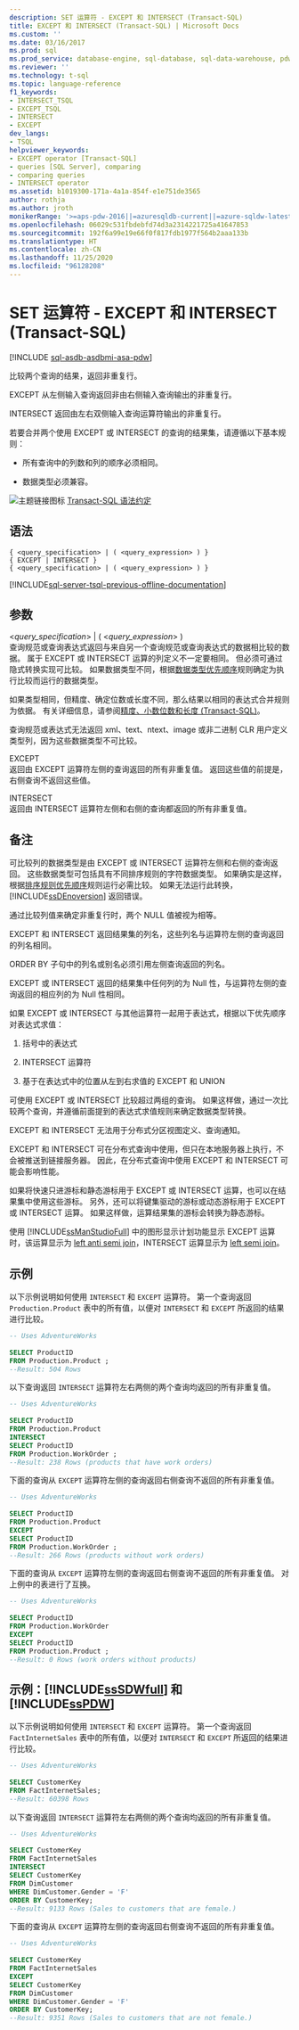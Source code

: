 ```yaml
---
description: SET 运算符 - EXCEPT 和 INTERSECT (Transact-SQL)
title: EXCEPT 和 INTERSECT (Transact-SQL) | Microsoft Docs
ms.custom: ''
ms.date: 03/16/2017
ms.prod: sql
ms.prod_service: database-engine, sql-database, sql-data-warehouse, pdw
ms.reviewer: ''
ms.technology: t-sql
ms.topic: language-reference
f1_keywords:
- INTERSECT_TSQL
- EXCEPT_TSQL
- INTERSECT
- EXCEPT
dev_langs:
- TSQL
helpviewer_keywords:
- EXCEPT operator [Transact-SQL]
- queries [SQL Server], comparing
- comparing queries
- INTERSECT operator
ms.assetid: b1019300-171a-4a1a-854f-e1e751de3565
author: rothja
ms.author: jroth
monikerRange: '>=aps-pdw-2016||=azuresqldb-current||=azure-sqldw-latest||>=sql-server-2016||=sqlallproducts-allversions||>=sql-server-linux-2017||=azuresqldb-mi-current'
ms.openlocfilehash: 06029c531fbdebfd74d3a2314221725a41647853
ms.sourcegitcommit: 192f6a99e19e66f0f817fdb1977f564b2aaa133b
ms.translationtype: HT
ms.contentlocale: zh-CN
ms.lasthandoff: 11/25/2020
ms.locfileid: "96128208"
---
```

# <a name="set-operators---except-and-intersect-transact-sql"></a>SET 运算符 - EXCEPT 和 INTERSECT (Transact-SQL)
[!INCLUDE [sql-asdb-asdbmi-asa-pdw](../../includes/applies-to-version/sql-asdb-asdbmi-asa-pdw.md)]

比较两个查询的结果，返回非重复行。  
  
EXCEPT 从左侧输入查询返回非由右侧输入查询输出的非重复行。  
 
INTERSECT 返回由左右双侧输入查询运算符输出的非重复行。  
  
若要合并两个使用 EXCEPT 或 INTERSECT 的查询的结果集，请遵循以下基本规则：  
  
-   所有查询中的列数和列的顺序必须相同。  
  
-   数据类型必须兼容。  
  
![主题链接图标](../../database-engine/configure-windows/media/topic-link.gif "“主题链接”图标") [Transact-SQL 语法约定](../../t-sql/language-elements/transact-sql-syntax-conventions-transact-sql.md)  
  
## <a name="syntax"></a>语法  
  
```syntaxsql
{ <query_specification> | ( <query_expression> ) }   
{ EXCEPT | INTERSECT }  
{ <query_specification> | ( <query_expression> ) }  
```  
  
[!INCLUDE[sql-server-tsql-previous-offline-documentation](../../includes/sql-server-tsql-previous-offline-documentation.md)]

## <a name="arguments"></a>参数
\<_query\_specification_> | ( \<_query\_expression_> )  
查询规范或查询表达式返回与来自另一个查询规范或查询表达式的数据相比较的数据。 属于 EXCEPT 或 INTERSECT 运算的列定义不一定要相同。 但必须可通过隐式转换实现可比较。 如果数据类型不同，根据[数据类型优先顺序](../../t-sql/data-types/data-type-precedence-transact-sql.md)规则确定为执行比较而运行的数据类型。  
  
如果类型相同，但精度、确定位数或长度不同，那么结果以相同的表达式合并规则为依据。 有关详细信息，请参阅[精度、小数位数和长度 (Transact-SQL)](../../t-sql/data-types/precision-scale-and-length-transact-sql.md)。  
  
查询规范或表达式无法返回 xml、text、ntext、image 或非二进制 CLR 用户定义类型列，因为这些数据类型不可比较。  
  
EXCEPT  
返回由 EXCEPT 运算符左侧的查询返回的所有非重复值。 返回这些值的前提是，右侧查询不返回这些值。  
  
INTERSECT  
返回由 INTERSECT 运算符左侧和右侧的查询都返回的所有非重复值。  
  
## <a name="remarks"></a>备注  
可比较列的数据类型是由 EXCEPT 或 INTERSECT 运算符左侧和右侧的查询返回。 这些数据类型可包括具有不同排序规则的字符数据类型。 如果确实是这样，根据[排序规则优先顺序](../../t-sql/statements/collation-precedence-transact-sql.md)规则运行必需比较。 如果无法运行此转换，[!INCLUDE[ssDEnoversion](../../includes/ssdenoversion-md.md)] 返回错误。  
  
通过比较列值来确定非重复行时，两个 NULL 值被视为相等。  
  
EXCEPT 和 INTERSECT 返回结果集的列名，这些列名与运算符左侧的查询返回的列名相同。  
  
ORDER BY 子句中的列名或别名必须引用左侧查询返回的列名。  
  
EXCEPT 或 INTERSECT 返回的结果集中任何列的为 Null 性，与运算符左侧的查询返回的相应列的为 Null 性相同。  
  
如果 EXCEPT 或 INTERSECT 与其他运算符一起用于表达式，根据以下优先顺序对表达式求值：  
  
1.  括号中的表达式  
  
2.  INTERSECT 运算符  
  
3.  基于在表达式中的位置从左到右求值的 EXCEPT 和 UNION  
  
可使用 EXCEPT 或 INTERSECT 比较超过两组的查询。 如果这样做，通过一次比较两个查询，并遵循前面提到的表达式求值规则来确定数据类型转换。  
  
EXCEPT 和 INTERSECT 无法用于分布式分区视图定义、查询通知。  
 
EXCEPT 和 INTERSECT 可在分布式查询中使用，但只在本地服务器上执行，不会被推送到链接服务器。 因此，在分布式查询中使用 EXCEPT 和 INTERSECT 可能会影响性能。  
  
如果将快速只进游标和静态游标用于 EXCEPT 或 INTERSECT 运算，也可以在结果集中使用这些游标。 另外，还可以将键集驱动的游标或动态游标用于 EXCEPT 或 INTERSECT 运算。 如果这样做，运算结果集的游标会转换为静态游标。  
  
使用 [!INCLUDE[ssManStudioFull](../../includes/ssmanstudiofull-md.md)] 中的图形显示计划功能显示 EXCEPT 运算时，该运算显示为 [left anti semi join](../../relational-databases/showplan-logical-and-physical-operators-reference.md)，INTERSECT 运算显示为 [left semi join](../../relational-databases/showplan-logical-and-physical-operators-reference.md)。  
  
## <a name="examples"></a>示例  
以下示例说明如何使用 `INTERSECT` 和 `EXCEPT` 运算符。 第一个查询返回 `Production.Product` 表中的所有值，以便对 `INTERSECT` 和 `EXCEPT` 所返回的结果进行比较。  
  
```sql
-- Uses AdventureWorks  
  
SELECT ProductID   
FROM Production.Product ;  
--Result: 504 Rows  
```  
  
以下查询返回 `INTERSECT` 运算符左右两侧的两个查询均返回的所有非重复值。  
  
```sql  
-- Uses AdventureWorks  
  
SELECT ProductID   
FROM Production.Product  
INTERSECT  
SELECT ProductID   
FROM Production.WorkOrder ;  
--Result: 238 Rows (products that have work orders)  
```  
  
下面的查询从 `EXCEPT` 运算符左侧的查询返回右侧查询不返回的所有非重复值。  
  
```sql  
-- Uses AdventureWorks  
  
SELECT ProductID   
FROM Production.Product  
EXCEPT  
SELECT ProductID   
FROM Production.WorkOrder ;  
--Result: 266 Rows (products without work orders)  
```  
  
下面的查询从 `EXCEPT` 运算符左侧的查询返回右侧查询不返回的所有非重复值。 对上例中的表进行了互换。  
  
```sql  
-- Uses AdventureWorks  
  
SELECT ProductID   
FROM Production.WorkOrder  
EXCEPT  
SELECT ProductID   
FROM Production.Product ;  
--Result: 0 Rows (work orders without products)  
```  
  
## <a name="examples-sssdwfull-and-sspdw"></a>示例：[!INCLUDE[ssSDWfull](../../includes/sssdwfull-md.md)] 和 [!INCLUDE[ssPDW](../../includes/sspdw-md.md)]  
以下示例说明如何使用 `INTERSECT` 和 `EXCEPT` 运算符。 第一个查询返回 `FactInternetSales` 表中的所有值，以便对 `INTERSECT` 和 `EXCEPT` 所返回的结果进行比较。  
  
```sql  
-- Uses AdventureWorks  
  
SELECT CustomerKey   
FROM FactInternetSales;  
--Result: 60398 Rows  
```  
  
以下查询返回 `INTERSECT` 运算符左右两侧的两个查询均返回的所有非重复值。  
  
```sql  
-- Uses AdventureWorks  
  
SELECT CustomerKey   
FROM FactInternetSales    
INTERSECT   
SELECT CustomerKey   
FROM DimCustomer   
WHERE DimCustomer.Gender = 'F'  
ORDER BY CustomerKey;  
--Result: 9133 Rows (Sales to customers that are female.)  
```  
  
下面的查询从 `EXCEPT` 运算符左侧的查询返回右侧查询不返回的所有非重复值。  
  
```sql  
-- Uses AdventureWorks  
  
SELECT CustomerKey   
FROM FactInternetSales    
EXCEPT   
SELECT CustomerKey   
FROM DimCustomer   
WHERE DimCustomer.Gender = 'F'  
ORDER BY CustomerKey;  
--Result: 9351 Rows (Sales to customers that are not female.)  
```  
